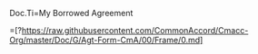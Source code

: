 Doc.Ti=My Borrowed Agreement

=[?https://raw.githubusercontent.com/CommonAccord/Cmacc-Org/master/Doc/G/Agt-Form-CmA/00/Frame/0.md]